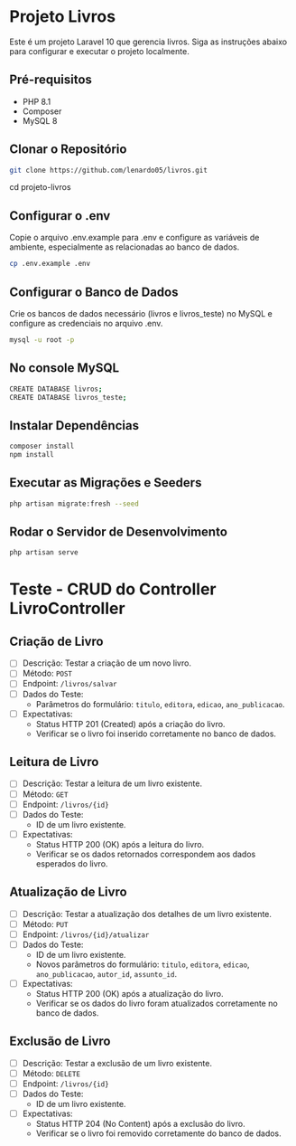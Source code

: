 # Projeto Livros

Este é um projeto Laravel 10 que gerencia livros. Siga as instruções abaixo para configurar e executar o projeto localmente.

## Pré-requisitos
- PHP 8.1
- Composer
- MySQL 8

## Clonar o Repositório
```bash
git clone https://github.com/lenardo05/livros.git
```
cd projeto-livros

## Configurar o .env
Copie o arquivo .env.example para .env e configure as variáveis de ambiente, especialmente as relacionadas ao banco de dados.

```bash
cp .env.example .env
```
## Configurar o Banco de Dados
Crie os bancos de dados necessário (livros e livros_teste) no MySQL e configure as credenciais no arquivo .env.

```bash
mysql -u root -p
```

## No console MySQL
```bash
CREATE DATABASE livros;
CREATE DATABASE livros_teste;
```
## Instalar Dependências
```bash
composer install
npm install
```
## Executar as Migrações e Seeders
```bash
php artisan migrate:fresh --seed
```
## Rodar o Servidor de Desenvolvimento
```bash
php artisan serve
```


# Teste - CRUD do Controller LivroController

## Criação de Livro
- [ ] Descrição: Testar a criação de um novo livro.
- [ ] Método: `POST`
- [ ] Endpoint: `/livros/salvar`
- [ ] Dados do Teste:
  - Parâmetros do formulário: `titulo`, `editora`, `edicao`, `ano_publicacao`.
- [ ] Expectativas:
  - Status HTTP 201 (Created) após a criação do livro.
  - Verificar se o livro foi inserido corretamente no banco de dados.

## Leitura de Livro
- [ ] Descrição: Testar a leitura de um livro existente.
- [ ] Método: `GET`
- [ ] Endpoint: `/livros/{id}`
- [ ] Dados do Teste:
  - ID de um livro existente.
- [ ] Expectativas:
  - Status HTTP 200 (OK) após a leitura do livro.
  - Verificar se os dados retornados correspondem aos dados esperados do livro.

## Atualização de Livro
- [ ] Descrição: Testar a atualização dos detalhes de um livro existente.
- [ ] Método: `PUT`
- [ ] Endpoint: `/livros/{id}/atualizar`
- [ ] Dados do Teste:
  - ID de um livro existente.
  - Novos parâmetros do formulário: `titulo`, `editora`, `edicao`, `ano_publicacao`, `autor_id`, `assunto_id`.
- [ ] Expectativas:
  - Status HTTP 200 (OK) após a atualização do livro.
  - Verificar se os dados do livro foram atualizados corretamente no banco de dados.

## Exclusão de Livro
- [ ] Descrição: Testar a exclusão de um livro existente.
- [ ] Método: `DELETE`
- [ ] Endpoint: `/livros/{id}`
- [ ] Dados do Teste:
  - ID de um livro existente.
- [ ] Expectativas:
  - Status HTTP 204 (No Content) após a exclusão do livro.
  - Verificar se o livro foi removido corretamente do banco de dados.
